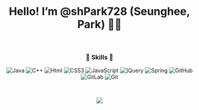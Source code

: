  
 
 
<h1 align="center"> Hello! I’m @shPark728 (Seunghee, Park) 👋🏻 </h1>
 
<h3 align="center"> 🪬 Skills 🪬 </h3>
<p align="center">
<img alt="Java" src ="https://img.shields.io/badge/Java-007396.svg?&style=flat&logo=Java&logoColor=white"/> <img alt="C++" src ="https://img.shields.io/badge/C++-00599C.svg?&style=flate&logo=C++&logoColor=white"/> <img alt="Html" src 
="https://img.shields.io/badge/HTML-E34F26.svg?&style=flat&logo=HTML5&logoColor=white"/> <img alt="CSS3" src
="https://img.shields.io/badge/CSS3-FF9933.svg?&style=flat&logo=CSS3&logoColor=white"/> <img alt="JavaScript" src
="https://img.shields.io/badge/JavaScript-F7DF1E.svg?&style=flat&logo=JavaScript&logoColor=white"/> <img alt="]Query" src
="https://img.shields.io/badge/]Query-31A8FF.svg?&style=flat&logo=]Query&logoColor=white"/> <img alt="Spring" src
="https://img.shields.io/badge/Spring-6DB33F.svg?&style=flat&logo=Spring&logoColor=white"/> <img alt="GitHub" src
="https://img.shields.io/badge/GitHub-181717.svg?&style=flat&logo=GitHub&logoColor=white"/> <img alt="GitLab" src
="https://img.shields.io/badge/GitLab-FC6D26.svg?&style=flat&logo=GitLab&logoColor=white"/> <img alt="Git" src
="https://img.shields.io/badge/Git-F05032.svg?&style=flat&logo=Git&logoColor=white"/>
</p>
 
 
 
<p align="center">
<a href="https://hits.seeyoufarm.com"><img src="https://hits.seeyoufarm.com/api/count/incr/badge.svg?url=https%3A%2F%2Fgithub.com%2Fgjbae1212%2Fhit-counter&count_bg=%239F86FF&title_bg=%23555555&icon=smugmug.svg&icon_color=%23E7E7E7&title=Visitor&edge_flat=false"/></a>
 </p>
